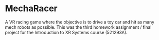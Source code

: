 # MechaRacer
 A VR racing game where the objective is to drive a toy car and hit as many mech robots as possible. This was the third homework assignment / final project for the Introduction to XR Systems course (521293A).
